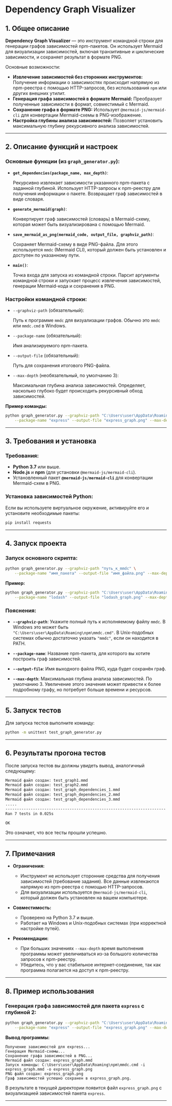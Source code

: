 # Dependency Graph Visualizer

## 1. Общее описание

**Dependency Graph Visualizer** — это инструмент командной строки для генерации графов зависимостей npm-пакетов. Он использует Mermaid для визуализации зависимостей, включая транзитивные и циклические зависимости, и сохраняет результат в формате PNG.

Основные возможности:

- **Извлечение зависимостей без сторонних инструментов:** Получение информации о зависимостях происходит напрямую из npm-реестра с помощью HTTP-запросов, без использования `npm` или других внешних утилит.
- **Генерация графа зависимостей в формате Mermaid:** Преобразует полученные зависимости в формат, совместимый с Mermaid.
- **Сохранение графа в формате PNG:** Использует `@mermaid-js/mermaid-cli` для конвертации Mermaid-схемы в PNG-изображение.
- **Настройка глубины анализа зависимостей:** Позволяет установить максимальную глубину рекурсивного анализа зависимостей.

---

## 2. Описание функций и настроек

### Основные функции (из `graph_generator.py`):

- **`get_dependencies(package_name, max_depth)`**:
  
  Рекурсивно извлекает зависимости указанного npm-пакета с заданной глубиной. Использует HTTP-запросы к npm-реестру для получения информации о пакете. Возвращает граф зависимостей в виде словаря.

- **`generate_mermaid(graph)`**:
  
  Конвертирует граф зависимостей (словарь) в Mermaid-схему, которая может быть визуализирована с помощью Mermaid.

- **`save_mermaid_as_png(mermaid_code, output_file, graphviz_path)`**:
  
  Сохраняет Mermaid-схему в виде PNG-файла. Для этого используется `mmdc` (Mermaid CLI), который должен быть установлен и доступен по указанному пути.

- **`main()`**:
  
  Точка входа для запуска из командной строки. Парсит аргументы командной строки и запускает процесс извлечения зависимостей, генерации Mermaid-кода и сохранения в PNG.

### Настройки командной строки:

- `--graphviz-path` (обязательный):
  
  Путь к программе `mmdc` для визуализации графов. Обычно это `mmdc` или `mmdc.cmd` в Windows.

- `--package-name` (обязательный):
  
  Имя анализируемого npm-пакета.

- `--output-file` (обязательный):
  
  Путь для сохранения итогового PNG-файла.

- `--max-depth` (необязательный, по умолчанию 3):
  
  Максимальная глубина анализа зависимостей. Определяет, насколько глубоко будет происходить рекурсивный обход зависимостей.

**Пример команды:**

```bash
python graph_generator.py --graphviz-path "C:\Users\user\AppData\Roaming\npm\mmdc.cmd" \
    --package-name "express" --output-file "express_graph.png" --max-depth 2
```

---

## 3. Требования и установка

### Требования:

- **Python 3.7** или выше.
- **Node.js** и **npm** (для установки `@mermaid-js/mermaid-cli`).
- Установленный пакет **`@mermaid-js/mermaid-cli`** для конвертации Mermaid-схем в PNG.

### Установка зависимостей Python:

Если вы используете виртуальное окружение, активируйте его и установите необходимые пакеты:

```bash
pip install requests
```

---

## 4. Запуск проекта

### Запуск основного скрипта:

```bash
python graph_generator.py --graphviz-path "путь_к_mmdc" \
    --package-name "имя_пакета" --output-file "имя_файла.png" --max-depth глубина
```

**Пример:**

```bash
python graph_generator.py --graphviz-path "C:\Users\user\AppData\Roaming\npm\mmdc.cmd" \
    --package-name "lodash" --output-file "lodash_graph.png" --max-depth 2
```

### Пояснения:

- **`--graphviz-path`**: Укажите полный путь к исполняемому файлу `mmdc`. В Windows это может быть `"C:\Users\user\AppData\Roaming\npm\mmdc.cmd"`. В Unix-подобных системах обычно достаточно указать `"mmdc"`, если он находится в PATH.

- **`--package-name`**: Название npm-пакета, для которого вы хотите построить граф зависимостей.

- **`--output-file`**: Имя выходного файла PNG, куда будет сохранён граф.

- **`--max-depth`**: Максимальная глубина анализа зависимостей. По умолчанию 3. Увеличение этого значения может привести к более подробному графу, но потребует больше времени и ресурсов.

---

## 5. Запуск тестов

Для запуска тестов выполните команду:

```bash
python -m unittest test_graph_generator.py
```

---

## 6. Результаты прогона тестов

После запуска тестов вы должны увидеть вывод, аналогичный следующему:

```bash
Mermaid файл создан: test_graph1.mmd
Mermaid файл создан: test_graph2.mmd
Mermaid файл создан: test_graph_dependencies_1.mmd
Mermaid файл создан: test_graph_dependencies_2.mmd
Mermaid файл создан: test_graph_dependencies_3.mmd
.....
----------------------------------------------------------------------
Ran 7 tests in 0.025s

OK
```

Это означает, что все тесты прошли успешно.

---

## 7. Примечания

- **Ограничения:**

  - Инструмент не использует сторонние средства для получения зависимостей (требование задания). Все данные извлекаются напрямую из npm-реестра с помощью HTTP-запросов.
  - Для визуализации используется `@mermaid-js/mermaid-cli`, который должен быть установлен на вашем компьютере.

- **Совместимость:**

  - Проверено на Python 3.7 и выше.
  - Работает на Windows и Unix-подобных системах (при корректной настройке путей).

- **Рекомендации:**

  - При больших значениях `--max-depth` время выполнения программы может увеличиваться из-за большого количества запросов к npm-реестру.
  - Убедитесь, что у вас стабильное интернет-соединение, так как программа полагается на доступ к npm-реестру.

---

## 8. Пример использования

### Генерация графа зависимостей для пакета `express` с глубиной 2:

```bash
python graph_generator.py --graphviz-path "C:\Users\user\AppData\Roaming\npm\mmdc.cmd" \
    --package-name "express" --output-file "express_graph.png" --max-depth 2
```

**Вывод программы:**

```
Получение зависимостей для express...
Генерация Mermaid-схемы...
Сохранение графа зависимостей в PNG...
Mermaid файл создан: express_graph.mmd
Запуск команды: C:\Users\user\AppData\Roaming\npm\mmdc.cmd -i express_graph.mmd -o express_graph.png
PNG файл создан: express_graph.png
Граф зависимостей успешно сохранен в express_graph.png.
```

В результате в текущей директории появится файл `express_graph.png` с визуализацией зависимостей пакета `express`.

---
